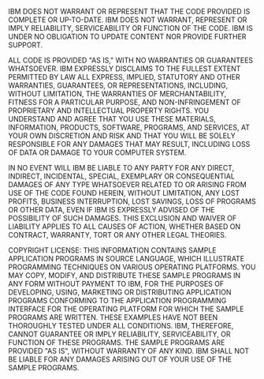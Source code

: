 IBM DOES NOT WARRANT OR REPRESENT THAT THE CODE PROVIDED IS COMPLETE OR UP-TO-DATE. IBM DOES NOT WARRANT, REPRESENT OR IMPLY RELIABILITY, SERVICEABILITY OR FUNCTION OF THE CODE. IBM IS UNDER NO OBLIGATION TO UPDATE CONTENT NOR PROVIDE FURTHER SUPPORT.

ALL CODE IS PROVIDED "AS IS," WITH NO WARRANTIES OR GUARANTEES WHATSOEVER. IBM EXPRESSLY DISCLAIMS TO THE FULLEST EXTENT PERMITTED BY LAW ALL EXPRESS, IMPLIED, STATUTORY AND OTHER WARRANTIES, GUARANTEES, OR REPRESENTATIONS, INCLUDING, WITHOUT LIMITATION, THE WARRANTIES OF MERCHANTABILITY, FITNESS FOR A PARTICULAR PURPOSE, AND NON-INFRINGEMENT OF PROPRIETARY AND INTELLECTUAL PROPERTY RIGHTS. YOU UNDERSTAND AND AGREE THAT YOU USE THESE MATERIALS, INFORMATION, PRODUCTS, SOFTWARE, PROGRAMS, AND SERVICES, AT YOUR OWN DISCRETION AND RISK AND THAT YOU WILL BE SOLELY RESPONSIBLE FOR ANY DAMAGES THAT MAY RESULT, INCLUDING LOSS OF DATA OR DAMAGE TO YOUR COMPUTER SYSTEM.

IN NO EVENT WILL IBM BE LIABLE TO ANY PARTY FOR ANY DIRECT, INDIRECT, INCIDENTAL, SPECIAL, EXEMPLARY OR CONSEQUENTIAL DAMAGES OF ANY TYPE WHATSOEVER RELATED TO OR ARISING FROM USE OF THE CODE FOUND HEREIN, WITHOUT LIMITATION, ANY LOST PROFITS, BUSINESS INTERRUPTION, LOST SAVINGS, LOSS OF PROGRAMS OR OTHER DATA, EVEN IF IBM IS EXPRESSLY ADVISED OF THE POSSIBILITY OF SUCH DAMAGES. THIS EXCLUSION AND WAIVER OF LIABILITY APPLIES TO ALL CAUSES OF ACTION, WHETHER BASED ON CONTRACT, WARRANTY, TORT OR ANY OTHER LEGAL THEORIES.

COPYRIGHT LICENSE: THIS INFORMATION CONTAINS SAMPLE APPLICATION PROGRAMS IN SOURCE LANGUAGE, WHICH ILLUSTRATE PROGRAMMING TECHNIQUES ON VARIOUS OPERATING PLATFORMS. YOU MAY COPY, MODIFY, AND DISTRIBUTE THESE SAMPLE PROGRAMS IN ANY FORM WITHOUT PAYMENT TO IBM, FOR THE PURPOSES OF DEVELOPING, USING, MARKETING OR DISTRIBUTING APPLICATION PROGRAMS CONFORMING TO THE APPLICATION PROGRAMMING INTERFACE FOR THE OPERATING PLATFORM FOR WHICH THE SAMPLE PROGRAMS ARE WRITTEN. THESE EXAMPLES HAVE NOT BEEN THOROUGHLY TESTED UNDER ALL CONDITIONS. IBM, THEREFORE, CANNOT GUARANTEE OR IMPLY RELIABILITY, SERVICEABILITY, OR FUNCTION OF THESE PROGRAMS. THE SAMPLE PROGRAMS ARE PROVIDED "AS IS", WITHOUT WARRANTY OF ANY KIND. IBM SHALL NOT BE LIABLE FOR ANY DAMAGES ARISING OUT OF YOUR USE OF THE SAMPLE PROGRAMS.

